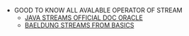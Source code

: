 - GOOD TO KNOW ALL AVALABLE OPERATOR OF STREAM
	- [JAVA STREAMS OFFICIAL DOC ORACLE](https://docs.oracle.com/en/java/javase/20/docs/api/java.base/java/util/stream/Stream.html)
	- [BAELDUNG STREAMS FROM BASICS](https://www.baeldung.com/java-8-streams)

